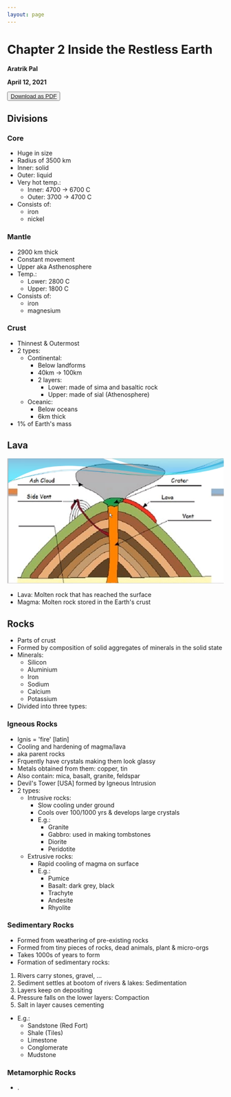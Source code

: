 ```yaml
---
layout: page
---
```

# Chapter 2 Inside the Restless Earth

__Aratrik Pal__

__April 12, 2021__

<button class="button button1"><a href="/Geography/Chapter2.pdf">Download as PDF</a></button>

## Divisions

### Core
- Huge in size
- Radius of 3500 km
- Inner: solid
- Outer: liquid
- Very hot temp.:
    * Inner: 4700 -> 6700 C
    * Outer: 3700 -> 4700 C
- Consists of:
    * iron
    * nickel

### Mantle
- 2900 km thick
- Constant movement
- Upper aka Asthenosphere
- Temp.:
    *   Lower: 2800 C
    *   Upper: 1800 C
- Consists of:
    * iron
    * magnesium

### Crust

- Thinnest & Outermost
- 2 types:
    * Continental:
        + Below landforms
        + 40km -> 100km
        + 2 layers:
            + Lower: made of sima and basaltic rock
            + Upper: made of sial (Athenosphere)
    * Oceanic:
        + Below oceans
        + 6km thick
- 1% of Earth's mass

## Lava

![Lava](/assets/images/lava.png)

-   Lava: Molten rock that has reached the surface
-   Magma: Molten rock stored in the Earth\'s crust

## Rocks
- Parts of crust
- Formed by composition of solid aggregates of minerals in the solid state
- Minerals:
    * Silicon
    * Aluminium
    * Iron
    * Sodium
    * Calcium
    * Potassium
- Divided into three types:

### Igneous Rocks
- Ignis = 'fire' [latin]
- Cooling and hardening of magma/lava
- aka parent rocks
- Frquently have crystals making them look glassy
- Metals obtained from them: copper, tin
- Also contain: mica, basalt, granite, feldspar
- Devil's Tower [USA] formed by Igneous Intrusion
- 2 types:
    * Intrusive rocks:
        + Slow cooling under ground
        + Cools over 100/1000 yrs & develops large crystals
        + E.g.:
            + Granite
            + Gabbro: used in making tombstones
            + Diorite
            + Peridotite
    * Extrusive rocks:
        + Rapid cooling of magma on surface
        + E.g.:
            + Pumice
            + Basalt: dark grey, black
            + Trachyte
            + Andesite
            + Rhyolite

### Sedimentary Rocks
- Formed from weathering of pre-existing rocks
- Formed from tiny pieces of rocks, dead animals, plant & micro-orgs
- Takes 1000s of years to form
- Formation of sedimentary rocks:
1. Rivers carry stones, gravel, ...
2. Sediment settles at bootom of rivers & lakes: Sedimentation
3. Layers keep on depositing
4. Pressure falls on the lower layers: Compaction
5. Salt in layer causes cementing
- E.g.:
    * Sandstone (Red Fort)
    * Shale (Tiles)
    * Limestone
    * Conglomerate
    * Mudstone

### Metamorphic Rocks
- .

[//]: # (Compile using: pandoc -c https://bootswatch.com/4/sketchy/bootstrap.min.css -s Chapter2.md -o n.pdf --pdf-engine wkhtmltopdf.exe)

